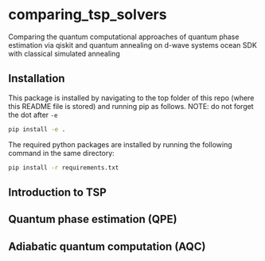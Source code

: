 # comparing_tsp_solvers
Comparing the quantum computational approaches of quantum phase estimation via 
qiskit and quantum annealing on d-wave systems ocean SDK with classical
simulated annealing

## Installation
This package is installed by navigating to the top folder of this repo (where
this README file is stored) and running pip as follows. NOTE: do not forget the
dot after `-e`
```bash
pip install -e .
```
The required python packages are installed by running the following command in
the same directory:
```bash
pip install -r requirements.txt
```

## Introduction to TSP

## Quantum phase estimation (QPE)

## Adiabatic quantum computation (AQC)
